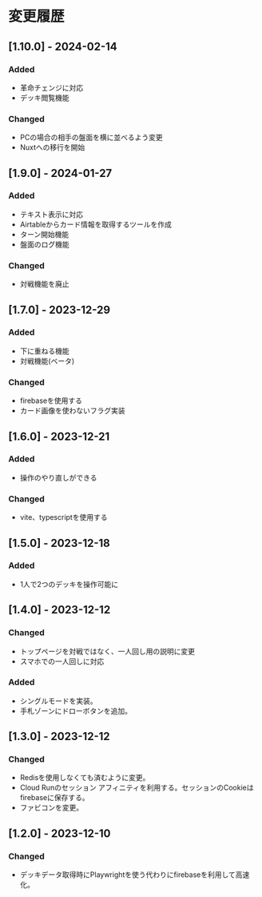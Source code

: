 # 変更履歴

## [1.10.0] - 2024-02-14

### Added
- 革命チェンジに対応
- デッキ閲覧機能

### Changed
- PCの場合の相手の盤面を横に並べるよう変更
- Nuxtへの移行を開始

## [1.9.0] - 2024-01-27

### Added
- テキスト表示に対応
- Airtableからカード情報を取得するツールを作成
- ターン開始機能
- 盤面のログ機能

### Changed
- 対戦機能を廃止

## [1.7.0] - 2023-12-29

### Added
- 下に重ねる機能
- 対戦機能(ベータ)

### Changed
- firebaseを使用する
- カード画像を使わないフラグ実装

## [1.6.0] - 2023-12-21

### Added
- 操作のやり直しができる

### Changed
- vite、typescriptを使用する

## [1.5.0] - 2023-12-18

### Added
- 1人で2つのデッキを操作可能に

## [1.4.0] - 2023-12-12

### Changed
- トップページを対戦ではなく、一人回し用の説明に変更
- スマホでの一人回しに対応

### Added
- シングルモードを実装。
- 手札ゾーンにドローボタンを追加。

## [1.3.0] - 2023-12-12

### Changed
- Redisを使用しなくても済むように変更。
- Cloud Runのセッション アフィニティを利用する。セッションのCookieはfirebaseに保存する。
- ファビコンを変更。

## [1.2.0] - 2023-12-10

### Changed
- デッキデータ取得時にPlaywrightを使う代わりにfirebaseを利用して高速化。
